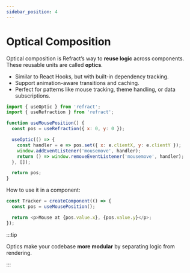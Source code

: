 ```yaml
---
sidebar_position: 4
---
```


# Optical Composition

Optical composition is Refract’s way to **reuse logic** across components.
These reusable units are called **optics**.

- Similar to React Hooks, but with built-in dependency tracking.
- Support animation-aware transitions and caching.
- Perfect for patterns like mouse tracking, theme handling, or data subscriptions.

```js
import { useOptic } from 'refract';
import { useRefraction } from 'refract';

function useMousePosition() {
  const pos = useRefraction({ x: 0, y: 0 });

  useOptic(() => {
    const handler = e => pos.set({ x: e.clientX, y: e.clientY });
    window.addEventListener('mousemove', handler);
    return () => window.removeEventListener('mousemove', handler);
  }, []);

  return pos;
}

```
How to use it in a component:

```js
const Tracker = createComponent(() => {
  const pos = useMousePosition();

  return <p>Mouse at {pos.value.x}, {pos.value.y}</p>;
});

```
:::tip

Optics make your codebase **more modular** by separating logic from rendering.

:::